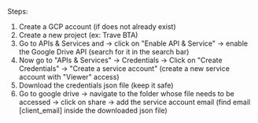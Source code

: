 Steps:

1. Create a GCP account (if does not already exist)
2. Create a new project (ex: Trave BTA)
3. Go to APIs & Services and -> click on "Enable API & Service" -> enable the Google Drive API (search for it in the search bar)
4. Now go to "APIs & Services" -> Credentials -> Click on "Create Credentials" -> "Create a service account" (create a new service account with "Viewer" access)
5. Download the credentials json file (keep it safe)
6. Go to google drive -> navigate to the folder whose file needs to be accessed -> click on share -> add the service account email (find email [client_email] inside the downloaded json file)
